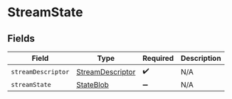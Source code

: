# StreamState


## Fields

| Field                                                       | Type                                                        | Required                                                    | Description                                                 |
| ----------------------------------------------------------- | ----------------------------------------------------------- | ----------------------------------------------------------- | ----------------------------------------------------------- |
| `streamDescriptor`                                          | [StreamDescriptor](../../models/shared/streamdescriptor.md) | :heavy_check_mark:                                          | N/A                                                         |
| `streamState`                                               | [StateBlob](../../models/shared/stateblob.md)               | :heavy_minus_sign:                                          | N/A                                                         |